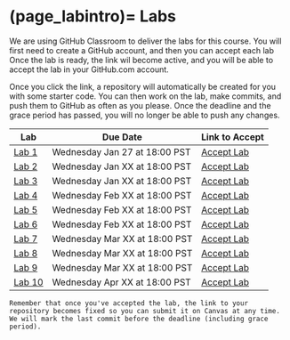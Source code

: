 (page_labintro)=
Labs
=======================

We are using GitHub Classroom to deliver the labs for this course.
You will first need to create a GitHub account, and then you can accept each lab
Once the lab is ready, the link wil become active, and you will be able to accept the lab in your GitHub.com account.

Once you click the link, a repository will automatically be created for you with some starter code.
You can then work on the lab, make commits, and push them to GitHub as often as you please. 
Once the deadline and the grace period has passed, you will no longer be able to push any changes.

| Lab                     | Due Date                      | Link to Accept                                        |
|-------------------------|-------------------------------|-------------------------------------------------------|
| [Lab 1](week01/lab.md)  | Wednesday Jan 27 at 18:00 PST | [Accept Lab](https://classroom.github.com/a/6T444r1F) |
| [Lab 2](week99/lab.md)  | Wednesday Jan XX at 18:00 PST | [Accept Lab]()                                        |
| [Lab 3](week99/lab.md)  | Wednesday Jan XX at 18:00 PST | [Accept Lab]()                                        |
| [Lab 4](week99/lab.md)  | Wednesday Feb XX at 18:00 PST | [Accept Lab]()                                        |
| [Lab 5](week99/lab.md)  | Wednesday Feb XX at 18:00 PST | [Accept Lab]()                                        |
| [Lab 6](week99/lab.md)  | Wednesday Feb XX at 18:00 PST | [Accept Lab]()                                        |
| [Lab 7](week99/lab.md)  | Wednesday Mar XX at 18:00 PST | [Accept Lab]()                                        |
| [Lab 8](week99/lab.md)  | Wednesday Mar XX at 18:00 PST | [Accept Lab]()                                        |
| [Lab 9](week99/lab.md)  | Wednesday Mar XX at 18:00 PST | [Accept Lab]()                                        |
| [Lab 10](week99/lab.md) | Wednesday Apr XX at 18:00 PST | [Accept Lab]()                                        |

```{tip}
Remember that once you've accepted the lab, the link to your repository becomes fixed so you can submit it on Canvas at any time. We will mark the last commit before the deadline (including grace period).
```